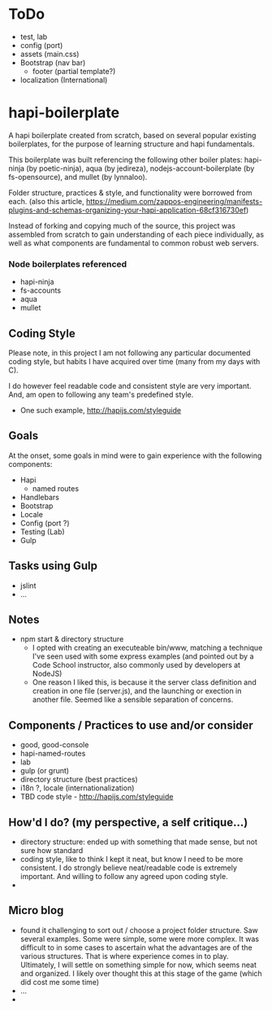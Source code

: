 # ToDo
* test, lab
* config (port)
* assets (main.css)
* Bootstrap (nav bar)
    - footer  (partial template?)
* localization (International)

# hapi-boilerplate
A hapi boilerplate created from scratch, based on several popular existing boilerplates, for the purpose of learning structure and hapi fundamentals.

This boilerplate was built referencing the following other boiler plates: hapi-ninja (by poetic-ninja), aqua (by jedireza), nodejs-account-boilerplate (by fs-opensource), and mullet (by lynnaloo).

Folder structure, practices & style, and functionality were borrowed from each.
(also this article, https://medium.com/zappos-engineering/manifests-plugins-and-schemas-organizing-your-hapi-application-68cf316730ef)

Instead of forking and copying much of the source, this project was assembled from scratch to gain understanding of each piece individually, as well as what components are fundamental to common robust web servers.

### Node boilerplates referenced
* hapi-ninja
* fs-accounts
* aqua
* mullet

## Coding Style 
Please note, in this project I am not following any particular documented coding style, but habits I have acquired over time (many from my days with C).

I do however feel readable code and consistent style are very important. And, am open to following any team's predefined style.
* One such example, http://hapijs.com/styleguide

## Goals
At the onset, some goals in mind were to gain experience with the following components:
* Hapi
    - named routes
* Handlebars
* Bootstrap
* Locale
* Config (port ?)
* Testing (Lab)
* Gulp 

## Tasks using Gulp
* jslint
* ...

## Notes
* npm start & directory structure
    - I opted with creating an executeable bin/www, matching a technique I've seen used with some express examples (and pointed out by a Code School instructor, also commonly used by developers at NodeJS)
    - One reason I liked this, is because it the server class definition and creation in one file (server.js), and the launching or exection in another file. Seemed like a sensible separation of concerns.

## Components / Practices to use and/or consider
* good, good-console
* hapi-named-routes
* lab
* gulp (or grunt)
* directory structure (best practices)
* i18n ?, locale (internationalization)
* TBD code style - http://hapijs.com/styleguide 

## How'd I do? (my perspective, a self critique...)
* directory structure: ended up with something that made sense, but not sure how standard
* coding style, like to think I kept it neat, but know I need to be more consistent. I do strongly believe neat/readable code is extremely important. And willing to follow any agreed upon coding style.
*

## Micro blog
* found it challenging to sort out / choose a project folder structure. Saw several examples. Some were simple, some were more complex. It was difficult to in some cases to ascertain what the advantages are of the various structures. That is where experience comes in to play. Ultimately, I will settle on something simple for now, which seems neat and organized. I likely over thought this at this stage of the game (which did cost me some time)
* ...
* 
